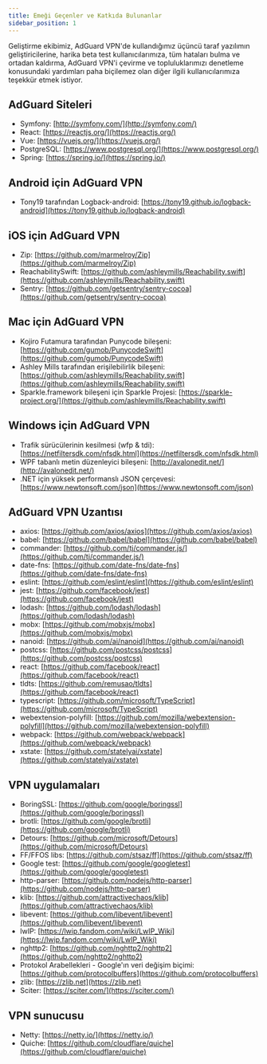 ```yaml
---
title: Emeği Geçenler ve Katkıda Bulunanlar
sidebar_position: 1
---
```


Geliştirme ekibimiz, AdGuard VPN'de kullandığımız üçüncü taraf yazılımın geliştiricilerine, harika beta test kullanıcılarımıza, tüm hataları bulma ve ortadan kaldırma, AdGuard VPN'i çevirme ve topluluklarımızı denetleme konusundaki yardımları paha biçilemez olan diğer ilgili kullanıcılarımıza teşekkür etmek istiyor.

## AdGuard Siteleri

* Symfony: [http://symfony.com/](http://symfony.com/)
* React: [https://reactjs.org/](https://reactjs.org/)
* Vue: [https://vuejs.org/](https://vuejs.org/)
* PostgreSQL: [https://www.postgresql.org/](https://www.postgresql.org/)
* Spring: [https://spring.io/](https://spring.io/)

## Android için AdGuard VPN

* Tony19 tarafından Logback-android: [https://tony19.github.io/logback-android](https://tony19.github.io/logback-android)

## iOS için AdGuard VPN

* Zip: [https://github.com/marmelroy/Zip](https://github.com/marmelroy/Zip)
* ReachabilitySwift: [https://github.com/ashleymills/Reachability.swift](https://github.com/ashleymills/Reachability.swift)
* Sentry: [https://github.com/getsentry/sentry-cocoa](https://github.com/getsentry/sentry-cocoa)

## Mac için AdGuard VPN

* Kojiro Futamura tarafından Punycode bileşeni: [https://github.com/gumob/PunycodeSwift](https://github.com/gumob/PunycodeSwift)
* Ashley Mills tarafından erişilebilirlik bileşeni: [https://github.com/ashleymills/Reachability.swift](https://github.com/ashleymills/Reachability.swift)
* Sparkle.framework bileşeni için Sparkle Projesi: [https://sparkle-project.org/](https://github.com/ashleymills/Reachability.swift)

## Windows için AdGuard VPN

* Trafik sürücülerinin kesilmesi (wfp & tdi): [https://netfiltersdk.com/nfsdk.html](https://netfiltersdk.com/nfsdk.html)
* WPF tabanlı metin düzenleyici bileşeni: [http://avalonedit.net/](http://avalonedit.net/)
* .NET için yüksek performanslı JSON çerçevesi: [https://www.newtonsoft.com/json](https://www.newtonsoft.com/json)

## AdGuard VPN Uzantısı

* axios: [https://github.com/axios/axios](https://github.com/axios/axios)
* babel: [https://github.com/babel/babel](https://github.com/babel/babel)
* commander: [https://github.com/tj/commander.js/](https://github.com/tj/commander.js/)
* date-fns: [https://github.com/date-fns/date-fns](https://github.com/date-fns/date-fns)
* eslint: [https://github.com/eslint/eslint](https://github.com/eslint/eslint)
* jest: [https://github.com/facebook/jest](https://github.com/facebook/jest)
* lodash: [https://github.com/lodash/lodash](https://github.com/lodash/lodash)
* mobx: [https://github.com/mobxjs/mobx](https://github.com/mobxjs/mobx)
* nanoid: [https://github.com/ai/nanoid](https://github.com/ai/nanoid)
* postcss: [https://github.com/postcss/postcss](https://github.com/postcss/postcss)
* react: [https://github.com/facebook/react](https://github.com/facebook/react)
* tldts: [https://github.com/remusao/tldts](https://github.com/facebook/react)
* typescript: [https://github.com/microsoft/TypeScript](https://github.com/microsoft/TypeScript)
* webextension-polyfill: [https://github.com/mozilla/webextension-polyfill](https://github.com/mozilla/webextension-polyfill)
* webpack: [https://github.com/webpack/webpack](https://github.com/webpack/webpack)
* xstate: [https://github.com/statelyai/xstate](https://github.com/statelyai/xstate)

## VPN uygulamaları

* BoringSSL: [https://github.com/google/boringssl](https://github.com/google/boringssl)
* brotli: [https://github.com/google/brotli](https://github.com/google/brotli)
* Detours: [https://github.com/microsoft/Detours](https://github.com/microsoft/Detours)
* FF/FFOS libs: [https://github.com/stsaz/ff](https://github.com/stsaz/ff)
* Google test: [https://github.com/google/googletest](https://github.com/google/googletest)
* http-parser: [https://github.com/nodejs/http-parser](https://github.com/nodejs/http-parser)
* klib: [https://github.com/attractivechaos/klib](https://github.com/attractivechaos/klib)
* libevent: [https://github.com/libevent/libevent](https://github.com/libevent/libevent)
* lwIP: [https://lwip.fandom.com/wiki/LwIP_Wiki](https://lwip.fandom.com/wiki/LwIP_Wiki)
* nghttp2: [https://github.com/nghttp2/nghttp2](https://github.com/nghttp2/nghttp2)
* Protokol Arabellekleri - Google'ın veri değişim biçimi: [https://github.com/protocolbuffers](https://github.com/protocolbuffers)
* zlib: [https://zlib.net](https://zlib.net)
* Sciter: [https://sciter.com/](https://sciter.com/)

## VPN sunucusu

* Netty: [https://netty.io/](https://netty.io/)
* Quiche: [https://github.com/cloudflare/quiche](https://github.com/cloudflare/quiche)





